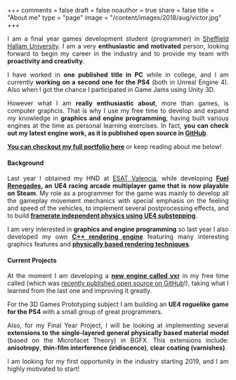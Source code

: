 +++
comments = false
draft = false
noauthor = true
share = false
title = "About me"
type = "page"
image = "/content/images/2018/aug/victor.jpg"
+++

[//]: # (Comment)

<p align="justify">
I am a final year games development student (programmer) in <a href="https://www.shu.ac.uk/" target="_blank">Sheffield Hallam University</a>. I am a very <b>enthusiastic and motivated</b> person, looking forward to begin my career in the industry and to provide my team with <b>proactivity and creativity</b>. 
</p>
<p align="justify">
I have worked in <b>one published title in PC</b> while in college, and I am currently <b>working on a second one for the PS4</b> (both in Unreal Engine 4). Also when I got the chance I participated in Game Jams using Unity 3D.
</p>
<p align="justify">
However what I am <b>really enthusiastic about</b>, more than games, is computer graphcis. That is why I use my free time to develop and expand my knowledge in <b>graphics and engine programming</b>, having built various engines at the time as personal learning exercises. In fact, <b>you can check out my latest engine work, as it is published open source in <a href="https://github.com/avilapa/vxr/" target="_blank">GitHub</a></b>.
</p>

<b><a href="/portfolio" target="_blank">You can checkout my full portfolio here</a></b> or keep reading about me below!

[//]: # (<img src="/content/images/2018/aug/victor.jpg", width="100%"/>)

#### Background

<p align="justify">
Last year I obtained my HND at <a href="https://www.esat.es/" target="_blank">ESAT Valencia</a>, while developing <b><a href="/fuel-renegades" target="_blank">Fuel Renegades</a>, an UE4 racing arcade multiplayer game that is now playable on Steam</b>. My role as a programmer for the game was mainly to develop all the gameplay movement mechanics with special emphasis on the feeling and speed of the vehicles, to implement several postprocessing effects, and to build <b><a href="/post/framerate-independent-physics-in-ue4/" target="_blank">framerate independent physics using UE4 substepping</a></b>.
</p>
<p align="justify">
I am very interested in <b>graphics and engine programming</b> so last year I also developed my own <b><a href="/render-engine" target="_blank">C++ rendering engine</a></b> featuring many interesting graphics features and <b><a href="/post/custom-engine-pbr/" target="_blank">physically based rendering techniques</a></b>.
</p>

#### Current Projects

<p align="justify">
At the moment I am developing a <b><a href="/vxr-engine" target="_blank">new engine called vxr</a></b> in my free time called (which was <a href="https://github.com/avilapa/vxr/" target="_blank">recently published open source on GitHub</a>!), taking what I learned from the last one and improving it greatly. 
</p>
<p align="justify">
For the 3D Games Prototyping subject I am building an <b>UE4 roguelike game for the PS4</b> with a small group of great programmers. 
</p>
<p align="justify">
Also, for my Final Year Project, I will be looking at implementing several <b>extensions to the single-layered general physically based material model</b> (based on the Microfacet Theory) in BGFX. This extensions include: <b>anisotropy</b>, <b>thin-film interference (iridiscence)</b>, <b>clear coating (varnishes)</b>.
</p>
<p align="justify">
I am looking for my first opportunity in the industry starting 2019, and I am highly motivated to start!
</p>